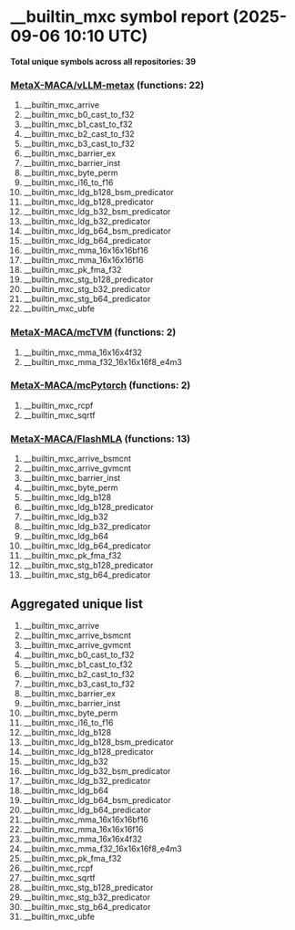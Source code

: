 # __builtin_mxc symbol report (2025-09-06 10:10 UTC)

**Total unique symbols across all repositories: 39**

### [MetaX-MACA/vLLM-metax](https://github.com/MetaX-MACA/vLLM-metax) (functions: 22)

 1. __builtin_mxc_arrive
 2. __builtin_mxc_b0_cast_to_f32
 3. __builtin_mxc_b1_cast_to_f32
 4. __builtin_mxc_b2_cast_to_f32
 5. __builtin_mxc_b3_cast_to_f32
 6. __builtin_mxc_barrier_ex
 7. __builtin_mxc_barrier_inst
 8. __builtin_mxc_byte_perm
 9. __builtin_mxc_i16_to_f16
10. __builtin_mxc_ldg_b128_bsm_predicator
11. __builtin_mxc_ldg_b128_predicator
12. __builtin_mxc_ldg_b32_bsm_predicator
13. __builtin_mxc_ldg_b32_predicator
14. __builtin_mxc_ldg_b64_bsm_predicator
15. __builtin_mxc_ldg_b64_predicator
16. __builtin_mxc_mma_16x16x16bf16
17. __builtin_mxc_mma_16x16x16f16
18. __builtin_mxc_pk_fma_f32
19. __builtin_mxc_stg_b128_predicator
20. __builtin_mxc_stg_b32_predicator
21. __builtin_mxc_stg_b64_predicator
22. __builtin_mxc_ubfe

### [MetaX-MACA/mcTVM](https://github.com/MetaX-MACA/mcTVM) (functions: 2)

 1. __builtin_mxc_mma_16x16x4f32
 2. __builtin_mxc_mma_f32_16x16x16f8_e4m3

### [MetaX-MACA/mcPytorch](https://github.com/MetaX-MACA/mcPytorch) (functions: 2)

 1. __builtin_mxc_rcpf
 2. __builtin_mxc_sqrtf

### [MetaX-MACA/FlashMLA](https://github.com/MetaX-MACA/FlashMLA) (functions: 13)

 1. __builtin_mxc_arrive_bsmcnt
 2. __builtin_mxc_arrive_gvmcnt
 3. __builtin_mxc_barrier_inst
 4. __builtin_mxc_byte_perm
 5. __builtin_mxc_ldg_b128
 6. __builtin_mxc_ldg_b128_predicator
 7. __builtin_mxc_ldg_b32
 8. __builtin_mxc_ldg_b32_predicator
 9. __builtin_mxc_ldg_b64
10. __builtin_mxc_ldg_b64_predicator
11. __builtin_mxc_pk_fma_f32
12. __builtin_mxc_stg_b128_predicator
13. __builtin_mxc_stg_b64_predicator


## Aggregated unique list

 1. __builtin_mxc_arrive
 2. __builtin_mxc_arrive_bsmcnt
 3. __builtin_mxc_arrive_gvmcnt
 4. __builtin_mxc_b0_cast_to_f32
 5. __builtin_mxc_b1_cast_to_f32
 6. __builtin_mxc_b2_cast_to_f32
 7. __builtin_mxc_b3_cast_to_f32
 8. __builtin_mxc_barrier_ex
 9. __builtin_mxc_barrier_inst
10. __builtin_mxc_byte_perm
11. __builtin_mxc_i16_to_f16
12. __builtin_mxc_ldg_b128
13. __builtin_mxc_ldg_b128_bsm_predicator
14. __builtin_mxc_ldg_b128_predicator
15. __builtin_mxc_ldg_b32
16. __builtin_mxc_ldg_b32_bsm_predicator
17. __builtin_mxc_ldg_b32_predicator
18. __builtin_mxc_ldg_b64
19. __builtin_mxc_ldg_b64_bsm_predicator
20. __builtin_mxc_ldg_b64_predicator
21. __builtin_mxc_mma_16x16x16bf16
22. __builtin_mxc_mma_16x16x16f16
23. __builtin_mxc_mma_16x16x4f32
24. __builtin_mxc_mma_f32_16x16x16f8_e4m3
25. __builtin_mxc_pk_fma_f32
26. __builtin_mxc_rcpf
27. __builtin_mxc_sqrtf
28. __builtin_mxc_stg_b128_predicator
29. __builtin_mxc_stg_b32_predicator
30. __builtin_mxc_stg_b64_predicator
31. __builtin_mxc_ubfe

